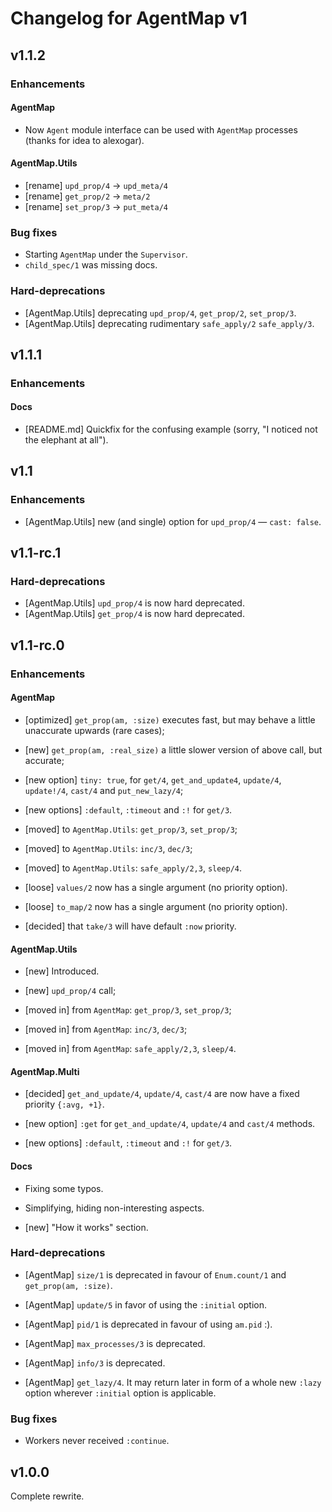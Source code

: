 # Changelog for AgentMap v1

## v1.1.2

### Enhancements

#### AgentMap

  * Now `Agent` module interface can be used with `AgentMap` processes (thanks
    for idea to alexogar).

#### AgentMap.Utils

  * [rename] `upd_prop/4` → `upd_meta/4`
  * [rename] `get_prop/2` → `meta/2`
  * [rename] `set_prop/3` → `put_meta/4`

### Bug fixes

  * Starting `AgentMap` under the `Supervisor`.
  * `child_spec/1` was missing docs.

### Hard-deprecations

  * [AgentMap.Utils] deprecating `upd_prop/4`, `get_prop/2`, `set_prop/3`.
  * [AgentMap.Utils] deprecating rudimentary `safe_apply/2` `safe_apply/3`.

## v1.1.1

### Enhancements

#### Docs

  * [README.md] Quickfix for the confusing example (sorry, "I noticed not the
    elephant at all").

## v1.1

### Enhancements

  * [AgentMap.Utils] new (and single) option for `upd_prop/4` — `cast: false`.

## v1.1-rc.1

### Hard-deprecations

  * [AgentMap.Utils] `upd_prop/4` is now hard deprecated.
  * [AgentMap.Utils] `get_prop/4` is now hard deprecated.

## v1.1-rc.0

### Enhancements

#### AgentMap

  * [optimized] `get_prop(am, :size)` executes fast, but may behave a little
    unaccurate upwards (rare cases);
  * [new] `get_prop(am, :real_size)` a little slower version of above call, but
    accurate;

  * [new option] `tiny: true`, for `get/4`, `get_and_update4`, `update/4`,
    `update!/4`, `cast/4` and `put_new_lazy/4`;
  * [new options] `:default`, `:timeout` and `:!` for `get/3`.

  * [moved] to `AgentMap.Utils`: `get_prop/3`, `set_prop/3`;
  * [moved] to `AgentMap.Utils`: `inc/3`, `dec/3`;
  * [moved] to `AgentMap.Utils`: `safe_apply/2,3`, `sleep/4`.

  * [loose] `values/2` now has a single argument (no priority option).
  * [loose] `to_map/2` now has a single argument (no priority option).

  * [decided] that `take/3` will have default `:now` priority.

#### AgentMap.Utils

  * [new] Introduced.
  * [new] `upd_prop/4` call;

  * [moved in] from `AgentMap`: `get_prop/3`, `set_prop/3`;
  * [moved in] from `AgentMap`: `inc/3`, `dec/3`;
  * [moved in] from `AgentMap`: `safe_apply/2,3`, `sleep/4`.

#### AgentMap.Multi

  * [decided] `get_and_update/4`, `update/4`, `cast/4` are now have a fixed
    priority `{:avg, +1}`.

  * [new option] `:get` for `get_and_update/4`, `update/4` and `cast/4` methods.
  * [new options] `:default`, `:timeout` and `:!` for `get/3`.

#### Docs

  * Fixing some typos.
  * Simplifying, hiding non-interesting aspects.

  * [new] "How it works" section.

### Hard-deprecations

  * [AgentMap] `size/1` is deprecated in favour of `Enum.count/1` and
    `get_prop(am, :size)`.

  * [AgentMap] `update/5` in favor of using the `:initial` option.
  * [AgentMap] `pid/1` is deprecated in favour of using `am.pid` :).
  * [AgentMap] `max_processes/3` is deprecated.
  * [AgentMap] `info/3` is deprecated.

  * [AgentMap] `get_lazy/4`. It may return later in form of a whole new `:lazy`
    option wherever `:initial` option is applicable.

### Bug fixes

  * Workers never received `:continue`.

## v1.0.0

Complete rewrite.
